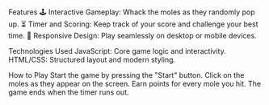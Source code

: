 Features
🕹️ Interactive Gameplay: Whack the moles as they randomly pop up.
⏳ Timer and Scoring: Keep track of your score and challenge your best time.
📱 Responsive Design: Play seamlessly on desktop or mobile devices.

Technologies Used
JavaScript: Core game logic and interactivity.
HTML/CSS: Structured layout and modern styling.

How to Play
Start the game by pressing the "Start" button.
Click on the moles as they appear on the screen.
Earn points for every mole you hit.
The game ends when the timer runs out.
